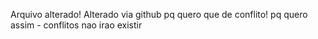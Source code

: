 Arquivo alterado!
Alterado via github pq quero que de conflito! pq quero assim -  conflitos nao irao existir 



